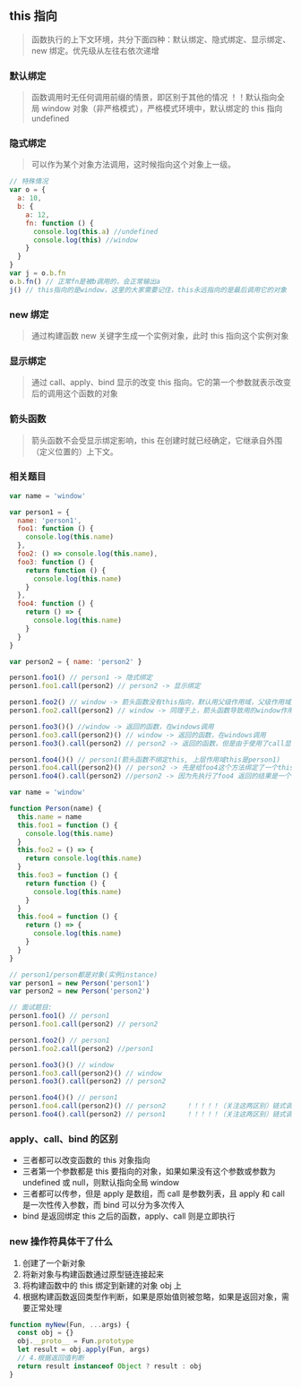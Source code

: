 ## this 指向

> 函数执行的上下文环境，共分下面四种：默认绑定、隐式绑定、显示绑定、new 绑定。优先级从左往右依次递增

### 默认绑定

> 函数调用时无任何调用前缀的情景，即区别于其他的情况
> ！！默认指向全局 window 对象（非严格模式），严格模式环境中，默认绑定的 this 指向 undefined

### 隐式绑定

> 可以作为某个对象方法调用，这时候指向这个对象上一级。

```js
// 特殊情况
var o = {
  a: 10,
  b: {
    a: 12,
    fn: function () {
      console.log(this.a) //undefined
      console.log(this) //window
    }
  }
}
var j = o.b.fn
o.b.fn() // 正常fn是被b调用的，会正常输出a
j() // this指向的是window，这里的大家需要记住，this永远指向的是最后调用它的对象
```

### new 绑定

> 通过构建函数 new 关键字生成一个实例对象，此时 this 指向这个实例对象

### 显示绑定

> 通过 call、apply、bind 显示的改变 this 指向。它的第一个参数就表示改变后的调用这个函数的对象

### 箭头函数

> 箭头函数不会受显示绑定影响，this 在创建时就已经确定，它继承自外围（定义位置的）上下文。

### 相关题目

```js
var name = 'window'

var person1 = {
  name: 'person1',
  foo1: function () {
    console.log(this.name)
  },
  foo2: () => console.log(this.name),
  foo3: function () {
    return function () {
      console.log(this.name)
    }
  },
  foo4: function () {
    return () => {
      console.log(this.name)
    }
  }
}

var person2 = { name: 'person2' }

person1.foo1() // person1 -> 隐式绑定
person1.foo1.call(person2) // person2 -> 显示绑定

person1.foo2() // window -> 箭头函数没有this指向，默认用父级作用域，父级作用域为window（person1对象没有块级作用域）
person1.foo2.call(person2) // window -> 同理于上，箭头函数导致用的window作用域，call失效

person1.foo3()() //window -> 返回的函数，在windows调用
person1.foo3.call(person2)() // window -> 返回的函数，在windows调用
person1.foo3().call(person2) // person2 -> 返回的函数，但是由于使用了call显示绑定

person1.foo4()() // person1(箭头函数不绑定this, 上层作用域this是person1)
person1.foo4.call(person2)() // person2 -> 先是给foo4这个方法绑定了一个this为person2  再次调用foo4()的时候为箭头函数 它的上层作用域被显示的绑定了一个person2
person1.foo4().call(person2) //person2 -> 因为先执行了foo4 返回的结果是一个箭头函数 箭头函数是不可以绑定this的 所以当调用这个箭头函数的时候 以及寻找上层作用域 (上层找到person1)
```

```js
var name = 'window'

function Person(name) {
  this.name = name
  this.foo1 = function () {
    console.log(this.name)
  }
  this.foo2 = () => {
    return console.log(this.name)
  }
  this.foo3 = function () {
    return function () {
      console.log(this.name)
    }
  }
  this.foo4 = function () {
    return () => {
      console.log(this.name)
    }
  }
}

// person1/person都是对象(实例instance)
var person1 = new Person('person1')
var person2 = new Person('person2')

// 面试题目:
person1.foo1() // person1
person1.foo1.call(person2) // person2

person1.foo2() // person1
person1.foo2.call(person2) //person1

person1.foo3()() // window
person1.foo3.call(person2)() // window
person1.foo3().call(person2) // person2

person1.foo4()() // person1
person1.foo4.call(person2)() // person2     ！！！！！（关注这两区别）链式调用到foo4时，foo4未执行，返回的是一个函数，通过call指针绑定到person2上面，再次执行的话。返回的是一个箭头函数，则会查找上层作用域，为上面绑定的call对象，即person2
person1.foo4().call(person2) // person1     ！！！！！（关注这两区别）链式调用到foo4时，foo4执行了，则会查找上层作用域。此时上层作用域为隐式调用的person1，后续的call绑定失效，返回最终结果person1
```

### apply、call、bind 的区别

- 三者都可以改变函数的 this 对象指向
- 三者第一个参数都是 this 要指向的对象，如果如果没有这个参数或参数为 undefined 或 null，则默认指向全局 window
- 三者都可以传参，但是 apply 是数组，而 call 是参数列表，且 apply 和 call 是一次性传入参数，而 bind 可以分为多次传入
- bind 是返回绑定 this 之后的函数，apply、call 则是立即执行

### new 操作符具体干了什么

1. 创建了一个新对象
2. 将新对象与构建函数通过原型链连接起来
3. 将构建函数中的 this 绑定到新建的对象 obj 上
4. 根据构建函数返回类型作判断，如果是原始值则被忽略，如果是返回对象，需要正常处理

```js
function myNew(Fun, ...args) {
  const obj = {}
  obj.__proto__ = Fun.prototype
  let result = obj.apply(Fun, args)
  // 4.根据返回值判断
  return result instanceof Object ? result : obj
}
```
